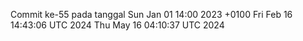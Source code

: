 Commit ke-55 pada tanggal Sun Jan 01 14:00 2023 +0100
Fri Feb 16 14:43:06 UTC 2024
Thu May 16 04:10:37 UTC 2024
